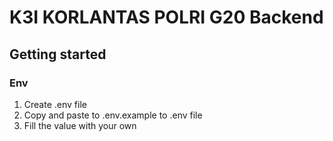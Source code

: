 # K3I KORLANTAS POLRI G20 Backend

## Getting started

### Env

1. Create .env file
2. Copy and paste to .env.example to .env file
3. Fill the value with your own
